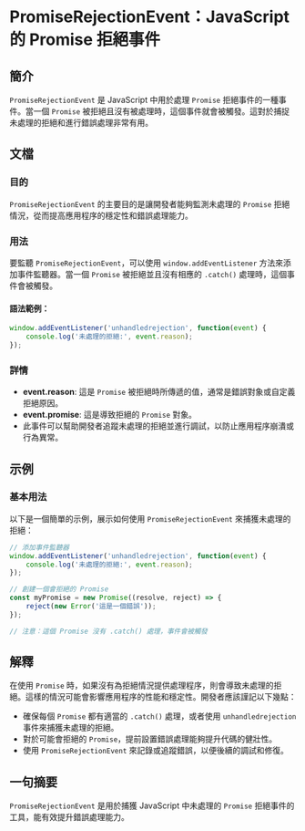 <!--
Meta Description: # PromiseRejectionEvent：JavaScript 的 Promise 拒絕事件 ## 簡介 `PromiseRejectionEvent` 是 JavaScript 中用於處理 `Promise` 拒絕事件的一種事件。當一個 `Promise` 被拒絕且沒有被處理時，這個事件就會...
Meta Keywords: promise, promiserejectionevent, event, javascript, window
-->

# PromiseRejectionEvent：JavaScript 的 Promise 拒絕事件

## 簡介
`PromiseRejectionEvent` 是 JavaScript 中用於處理 `Promise` 拒絕事件的一種事件。當一個 `Promise` 被拒絕且沒有被處理時，這個事件就會被觸發。這對於捕捉未處理的拒絕和進行錯誤處理非常有用。

## 文檔
### 目的
`PromiseRejectionEvent` 的主要目的是讓開發者能夠監測未處理的 `Promise` 拒絕情況，從而提高應用程序的穩定性和錯誤處理能力。

### 用法
要監聽 `PromiseRejectionEvent`，可以使用 `window.addEventListener` 方法來添加事件監聽器。當一個 `Promise` 被拒絕並且沒有相應的 `.catch()` 處理時，這個事件會被觸發。

#### 語法範例：
```javascript
window.addEventListener('unhandledrejection', function(event) {
    console.log('未處理的拒絕:', event.reason);
});
```

### 詳情
- **event.reason**: 這是 `Promise` 被拒絕時所傳遞的值，通常是錯誤對象或自定義拒絕原因。
- **event.promise**: 這是導致拒絕的 `Promise` 對象。
- 此事件可以幫助開發者追蹤未處理的拒絕並進行調試，以防止應用程序崩潰或行為異常。

## 示例
### 基本用法
以下是一個簡單的示例，展示如何使用 `PromiseRejectionEvent` 來捕獲未處理的拒絕：

```javascript
// 添加事件監聽器
window.addEventListener('unhandledrejection', function(event) {
    console.log('未處理的拒絕:', event.reason);
});

// 創建一個會拒絕的 Promise
const myPromise = new Promise((resolve, reject) => {
    reject(new Error('這是一個錯誤'));
});

// 注意：這個 Promise 沒有 .catch() 處理，事件會被觸發
```

## 解釋
在使用 `Promise` 時，如果沒有為拒絕情況提供處理程序，則會導致未處理的拒絕。這樣的情況可能會影響應用程序的性能和穩定性。開發者應該謹記以下幾點：
- 確保每個 `Promise` 都有適當的 `.catch()` 處理，或者使用 `unhandledrejection` 事件來捕獲未處理的拒絕。
- 對於可能會拒絕的 `Promise`，提前設置錯誤處理能夠提升代碼的健壯性。
- 使用 `PromiseRejectionEvent` 來記錄或追蹤錯誤，以便後續的調試和修復。

## 一句摘要
`PromiseRejectionEvent` 是用於捕獲 JavaScript 中未處理的 `Promise` 拒絕事件的工具，能有效提升錯誤處理能力。